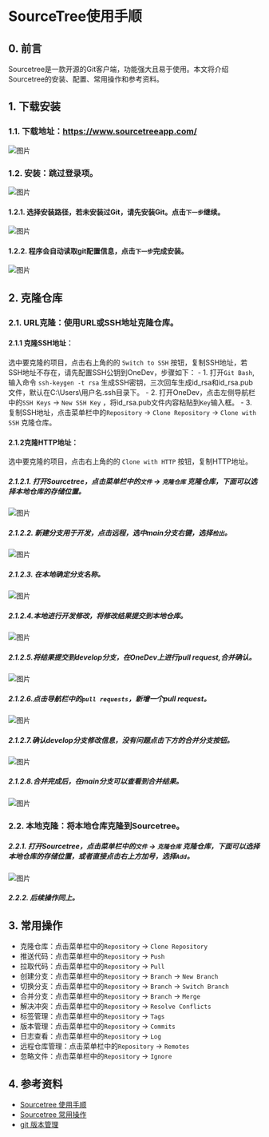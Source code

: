 # SourceTree使用手顺

## 0. 前言

Sourcetree是一款开源的Git客户端，功能强大且易于使用。本文将介绍Sourcetree的安装、配置、常用操作和参考资料。

## 1. 下载安装

### 1.1.  下载地址：https://www.sourcetreeapp.com/
![图片](https://github.com/moerbumo/kilig/blob/94f23d0cdb8c77e4dc66982f992cdba88d7dbacb/image.png?raw=true)

### 1.2. 安装：跳过登录项。
![图片](https://github.com/moerbumo/kilig/blob/614b753345d5d493b4f35511bdaeb3b3d9ddcf3e/%E5%AE%89%E8%A3%851.png?raw=true)
#### 1.2.1. 选择安装路径，若未安装过Git，请先安装Git。点击`下一步`继续。
![图片](https://github.com/moerbumo/kilig/blob/438c276b89f14e3d857a08f1d5c333165ee67791/%E5%AE%89%E8%A3%852.png?raw=true)
#### 1.2.2. 程序会自动读取git配置信息，点击`下一步`完成安装。
![图片](https://github.com/moerbumo/kilig/blob/438c276b89f14e3d857a08f1d5c333165ee67791/%E5%AE%89%E8%A3%853.png?raw=true)

## 2. 克隆仓库

### 2.1.  URL克隆：使用URL或SSH地址克隆仓库。

#### 2.1.1 克隆SSH地址：
选中要克隆的项目，点击右上角的的 `Switch to SSH` 按钮，复制SSH地址，若SSH地址不存在，请先配置SSH公钥到OneDev，步骤如下：
    - 1. 打开`Git Bash`, 输入命令 `ssh-keygen -t rsa` 生成SSH密钥，三次回车生成id_rsa和id_rsa.pub文件，默认在C:\Users\用户名\.ssh目录下。
    - 2. 打开OneDev，点击左侧导航栏中的`SSH Keys` -> `New SSH Key` ，将id_rsa.pub文件内容粘贴到`Key`输入框。
    - 3. 复制SSH地址，点击菜单栏中的`Repository` -> `Clone Repository` -> `Clone with SSH` 克隆仓库。
#### 2.1.2克隆HTTP地址：
选中要克隆的项目，点击右上角的的 `Clone with HTTP` 按钮，复制HTTP地址。
##### 2.1.2.1. 打开Sourcetree，点击菜单栏中的`文件` -> `克隆仓库` 克隆仓库，下面可以选择本地仓库的存储位置。
  ![图片](https://github.com/moerbumo/kilig/blob/b06bb79cde6b1abc67761851910b5eac36c9eff8/01.png?raw=true)
##### 2.1.2.2. 新建分支用于开发，点击远程，选中main分支右键，选择`检出`。
  ![图片](https://github.com/moerbumo/kilig/blob/39db5fdd9372ce6c285fba28eaee8407583452b5/02.png?raw=true)
##### 2.1.2.3. 在本地确定分支名称。
  ![图片](https://github.com/moerbumo/kilig/blob/39db5fdd9372ce6c285fba28eaee8407583452b5/03.png?raw=true)
##### 2.1.2.4.本地进行开发修改，将修改结果提交到本地仓库。
  ![图片](https://github.com/moerbumo/kilig/blob/39db5fdd9372ce6c285fba28eaee8407583452b5/04.png?raw=true)
##### 2.1.2.5.将结果提交到develop分支，在OneDev上进行pull request,合并确认。
  ![图片](https://github.com/moerbumo/kilig/blob/39db5fdd9372ce6c285fba28eaee8407583452b5/05.png?raw=true)
##### 2.1.2.6.点击导航栏中的`pull requests`，新增一个pull request。
  ![图片](https://github.com/moerbumo/kilig/blob/39db5fdd9372ce6c285fba28eaee8407583452b5/06.png?raw=true)
##### 2.1.2.7.确认develop分支修改信息，没有问题点击下方的合并分支按钮。
  ![图片](https://github.com/moerbumo/kilig/blob/39db5fdd9372ce6c285fba28eaee8407583452b5/07.png?raw=true)
##### 2.1.2.8.合并完成后，在main分支可以查看到合并结果。
  ![图片](https://github.com/moerbumo/kilig/blob/39db5fdd9372ce6c285fba28eaee8407583452b5/08.png?raw=true)

### 2.2.  本地克隆：将本地仓库克隆到Sourcetree。

##### 2.2.1.  打开Sourcetree，点击菜单栏中的`文件` -> `克隆仓库` 克隆仓库，下面可以选择本地仓库的存储位置，或者直接点击右上方加号，选择`Add`。
  ![图片](https://github.com/moerbumo/kilig/blob/b06bb79cde6b1abc67761851910b5eac36c9eff8/09.png?raw=true)

##### 2.2.2.  后续操作同上。

## 3. 常用操作

- 克隆仓库：点击菜单栏中的`Repository` -> `Clone Repository`
- 推送代码：点击菜单栏中的`Repository` -> `Push`
- 拉取代码：点击菜单栏中的`Repository` -> `Pull`
- 创建分支：点击菜单栏中的`Repository` -> `Branch` -> `New Branch`
- 切换分支：点击菜单栏中的`Repository` -> `Branch` -> `Switch Branch`
- 合并分支：点击菜单栏中的`Repository` -> `Branch` -> `Merge`
- 解决冲突：点击菜单栏中的`Repository` -> `Resolve Conflicts`
- 标签管理：点击菜单栏中的`Repository` -> `Tags`
- 版本管理：点击菜单栏中的`Repository` -> `Commits`
- 日志查看：点击菜单栏中的`Repository` -> `Log`
- 远程仓库管理：点击菜单栏中的`Repository` -> `Remotes`
- 忽略文件：点击菜单栏中的`Repository` -> `Ignore`

## 4. 参考资料

- [Sourcetree 使用手顺](https://github.com/moerbumo/kilig/blob/ef3ea1bebfeec50d84e6b03febc783c101ef27fb/SourceTree%E4%BD%BF%E7%94%A8%E6%89%8B%E9%A1%BA.md)
- [Sourcetree 常用操作](https://blog.csdn.net/GM_115/article/details/133188369)
- [git 版本管理](https://blog.csdn.net/qq_52748334/article/details/137019947)
